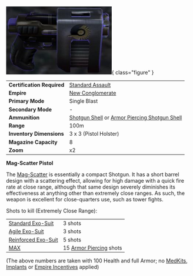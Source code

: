 ![Mag-Scatter](../images/Mag-Scatter.jpg){ class="figure" }

|                            |                                                                                                                                  |
| -------------------------- | -------------------------------------------------------------------------------------------------------------------------------- |
| **Certification Required** | [Standard Assault](../certifications/Standard_Assault.md)                                                                        |
| **Empire**                 | [New Conglomerate](../factions/New_Conglomerate.md)                                                                                   |
| **Primary Mode**           | Single Blast                                                                                                                     |
| **Secondary Mode**         | \-                                                                                                                               |
| **Ammunition**             | [Shotgun Shell](../ammunition/Shotgun_Shell.md) or [Armor Piercing Shotgun Shell](../ammunition/Armor_Piercing_Shotgun_Shell.md) |
| **Range**                  | 100m                                                                                                                             |
| **Inventory Dimensions**   | 3 x 3 (Pistol Holster)                                                                                                           |
| **Magazine Capacity**      | 8                                                                                                                                |
| **Zoom**                   | x2                                                                                                                               |

**Mag-Scatter Pistol**

The [Mag-Scatter](Mag-Scatter.md) is essentially a compact Shotgun. It has a
short barrel design with a scattering effect, allowing for high damage with a
quick fire rate at close range, although that same design severely diminishes
its effectiveness at anything other than extremely close ranges. As such, the
weapon is excellent for close-quarters use, such as tower fights.

Shots to kill (Extremely Close Range):

|                                                        |                                                             |
| ------------------------------------------------------ | ----------------------------------------------------------- |
| [Standard Exo-Suit](../armor/Standard_Exo-Suit.md)     | 3 shots                                                     |
| [Agile Exo-Suit](../armor/Agile_Exo-Suit.md)           | 3 shots                                                     |
| [Reinforced Exo-Suit](../armor/Reinforced_Exo-Suit.md) | 5 shots                                                     |
| [MAX](../armor/Mechanized_Assault_Exo-Suit.md)         | 15 [Armor Piercing](../terminology/Armor_Piercing.md) shots |

(The above numbers are taken with 100 Health and full Armor; no
[MedKits](../items/MedKit.md), [Implants](../implants/index.md) or
[Empire Incentives](../terminology/Empire_Incentives.md) applied)
